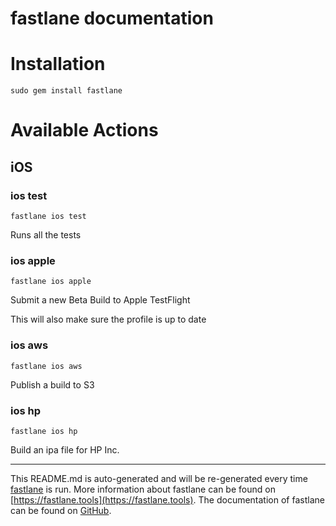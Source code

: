 fastlane documentation
================
# Installation
```
sudo gem install fastlane
```
# Available Actions
## iOS
### ios test
```
fastlane ios test
```
Runs all the tests
### ios apple
```
fastlane ios apple
```
Submit a new Beta Build to Apple TestFlight

This will also make sure the profile is up to date
### ios aws
```
fastlane ios aws
```
Publish a build to S3
### ios hp
```
fastlane ios hp
```
Build an ipa file for HP Inc.

----

This README.md is auto-generated and will be re-generated every time [fastlane](https://fastlane.tools) is run.
More information about fastlane can be found on [https://fastlane.tools](https://fastlane.tools).
The documentation of fastlane can be found on [GitHub](https://github.com/fastlane/fastlane/tree/master/fastlane).
